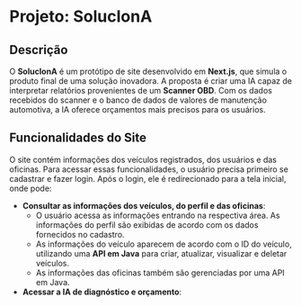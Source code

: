 # Projeto: SolucIonA
## Descrição
O **SolucIonA** é um protótipo de site desenvolvido em **Next.js**, que simula o produto final de uma solução inovadora. A proposta é criar uma IA capaz de interpretar relatórios provenientes de um **Scanner OBD**. Com os dados recebidos do scanner e o banco de dados de valores de manutenção automotiva, a IA oferece orçamentos mais precisos para os usuários.
## Funcionalidades do Site
O site contém informações dos veículos registrados, dos usuários e das oficinas. Para acessar essas funcionalidades, o usuário precisa primeiro se cadastrar e fazer login. Após o login, ele é redirecionado para a tela inicial, onde pode:

- **Consultar as informações dos veículos, do perfil e das oficinas**: 
  - O usuário acessa as informações entrando na respectiva área. As informações do perfil são exibidas de acordo com os dados fornecidos no cadastro. 
  - As informações do veículo aparecem de acordo com o ID do veículo, utilizando uma **API em Java** para criar, atualizar, visualizar e deletar veículos.
  - As informações das oficinas também são gerenciadas por uma API em Java.
- **Acessar a IA de diagnóstico e orçamento**:  



